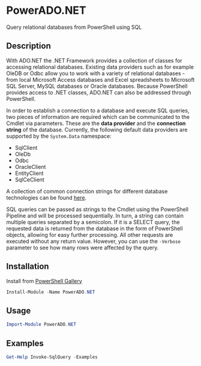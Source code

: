 # PowerADO.NET

Query relational databases from PowerShell using SQL

## Description

With ADO.NET the .NET Framework provides a collection of classes for accessing relational databases. Existing data providers
such as for example OleDB or Odbc allow you to work with a variety of relational databases - from local Microsoft Access
databases and Excel spreadsheets to Microsoft SQL Server, MySQL databases or Oracle databases. Because PowerShell provides
access to .NET classes, ADO.NET can also be addressed through PowerShell.

In order to establish a connection to a database and execute SQL queries, two pieces of information are required which can be
communicated to the Cmdlet via parameters. These are the **data provider** and the **connection string** of the database. 
Currently, the following default data providers are supported by the `System.Data` namespace:
-   SqlClient
-   OleDb
-   Odbc
-   OracleClient
-   EntityClient
-   SqlCeClient

A collection of common connection strings for different database technologies can be found [here](www.connectionstrings.com).

SQL queries can be passed as strings to the Cmdlet using the PowerShell Pipeline and will be processed sequentially. In turn,
a string can contain multiple queries separated by a semicolon. If it is a SELECT query, the requested data is returned from 
the database in the form of PowerShell objects, allowing for easy further processing. All other requests are executed without
any return value. However, you can use the `-Verbose` parameter to see how many rows were affected by the query.

## Installation

Install from [PowerShell Gallery](https://www.powershellgallery.com/packages/PowerADO.NET/1.0.0.0)

```Powershell
Install-Module -Name PowerADO.NET
```

## Usage

```Powershell
Import-Module PowerADO.NET
```

## Examples

```Powershell
Get-Help Invoke-SqlQuery -Examples
```
